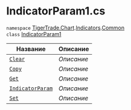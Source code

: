 
# IndicatorParam1.cs
`namespace` [TigerTrade.Chart](../../../../TigerTrade.Chart.md).[Indicators](../../../../TigerTrade.Chart/Indicators.md).[Common](../../../../TigerTrade.Chart/Indicators/Common.md)  
    `class` [IndicatorParam1](../IndicatorParam1.cs.md)

| Название | Описание |
| --- | --- |
| [`Clear`](./Методы/Clear.md) | *Описание* |
| [`Copy`](./Методы/Copy.md) | *Описание* |
| [`Get`](./Методы/Get.md) | *Описание* |
| [`IndicatorParam`](./Методы/IndicatorParam.md) | *Описание* |
| [`Set`](./Методы/Set.md) | *Описание* |

